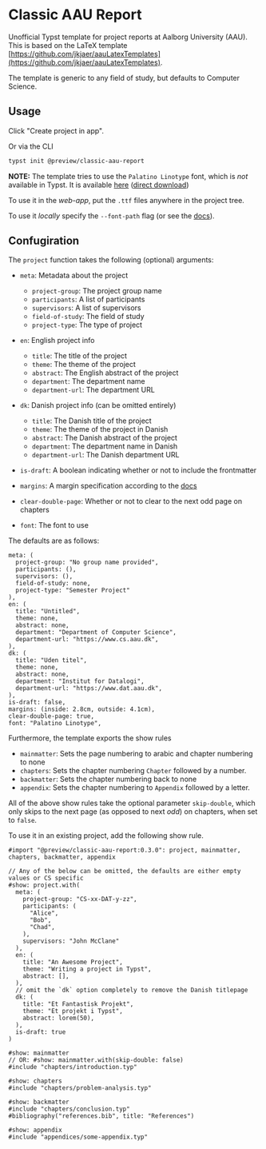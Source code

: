 # Classic AAU Report

Unofficial Typst template for project reports at Aalborg University (AAU).
This is based on the LaTeX template [https://github.com/jkjaer/aauLatexTemplates](https://github.com/jkjaer/aauLatexTemplates).

The template is generic to any field of study, but defaults to Computer Science.

## Usage

Click "Create project in app".

Or via the CLI

```bash
typst init @preview/classic-aau-report
```

**NOTE:**
The template tries to use the `Palatino Linotype` font, which is *not* available in Typst.
It is available [here](https://github.com/Tinggaard/classic-aau-report/releases/tag/fonts) ([direct download](https://github.com/Tinggaard/classic-aau-report/releases/download/fonts/PalatinoLinotype.zip))

To use it in the *web-app*, put the `.ttf` files anywhere in the project tree.

To use it *locally* specify the `--font-path` flag (or see the [docs](https://typst.app/docs/reference/text/text/#parameters-font)).

## Confugiration

The `project` function takes the following (optional) arguments:

- `meta`: Metadata about the project
  - `project-group`: The project group name
  - `participants`: A list of participants
  - `supervisors`: A list of supervisors
  - `field-of-study`: The field of study
  - `project-type`: The type of project

- `en`: English project info
  - `title`: The title of the project
  - `theme`: The theme of the project
  - `abstract`: The English abstract of the project
  - `department`: The department name
  - `department-url`: The department URL

- `dk`: Danish project info (can be omitted entirely)
  - `title`: The Danish title of the project
  - `theme`: The theme of the project in Danish
  - `abstract`: The Danish abstract of the project
  - `department`: The department name in Danish
  - `department-url`: The Danish department URL

- `is-draft`: A boolean indicating whether or not to include the frontmatter
- `margins`: A margin specification according to the [docs](https://typst.app/docs/reference/layout/page/#parameters-margin)
- `clear-double-page`: Whether or not to clear to the next odd page on chapters
- `font`: The font to use

The defaults are as follows:

```typ
meta: (
  project-group: "No group name provided",
  participants: (),
  supervisors: (),
  field-of-study: none,
  project-type: "Semester Project"
),
en: (
  title: "Untitled",
  theme: none,
  abstract: none,
  department: "Department of Computer Science",
  department-url: "https://www.cs.aau.dk",
),
dk: (
  title: "Uden titel",
  theme: none,
  abstract: none,
  department: "Institut for Datalogi",
  department-url: "https://www.dat.aau.dk",
),
is-draft: false,
margins: (inside: 2.8cm, outside: 4.1cm),
clear-double-page: true,
font: "Palatino Linotype",
```

Furthermore, the template exports the show rules

- `mainmatter`: Sets the page numbering to arabic and chapter numbering to none
- `chapters`: Sets the chapter numbering `Chapter` followed by a number.
- `backmatter`: Sets the chapter numbering back to none
- `appendix`: Sets the chapter numbering to `Appendix` followed by a letter.

All of the above show rules take the optional parameter `skip-double`,
which only skips to the next page (as opposed to next *odd*) on chapters, when set to `false`.

To use it in an existing project, add the following show rule.

```typ
#import "@preview/classic-aau-report:0.3.0": project, mainmatter, chapters, backmatter, appendix

// Any of the below can be omitted, the defaults are either empty values or CS specific
#show: project.with(
  meta: (
    project-group: "CS-xx-DAT-y-zz",
    participants: (
      "Alice",
      "Bob",
      "Chad",
    ),
    supervisors: "John McClane"
  ),
  en: (
    title: "An Awesome Project",
    theme: "Writing a project in Typst",
    abstract: [],
  ),
  // omit the `dk` option completely to remove the Danish titlepage
  dk: (
    title: "Et Fantastisk Projekt",
    theme: "Et projekt i Typst",
    abstract: lorem(50),
  ),
  is-draft: true
)

#show: mainmatter
// OR: #show: mainmatter.with(skip-double: false)
#include "chapters/introduction.typ"

#show: chapters
#include "chapters/problem-analysis.typ"

#show: backmatter
#include "chapters/conclusion.typ"
#bibliography("references.bib", title: "References")

#show: appendix
#include "appendices/some-appendix.typ"
```
